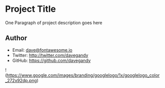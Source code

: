 # Project Title
One Paragraph of project description goes here

## Author
- Email: dave@fontawesome.io
- Twitter: http://twitter.com/davegandy
- GitHub: https://github.com/davegandy

!(https://www.google.com/images/branding/googlelogo/1x/googlelogo_color_272x92dp.png)
